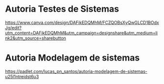# Autoria Testes de Sistemas 
https://www.canva.com/design/DAFikEDQMhM/FCZQOBsXyQwGLCD1BOdxJg/edit?utm_content=DAFikEDQMhM&utm_campaign=designshare&utm_medium=link2&utm_source=sharebutton
# Autoria Modelagem de sistemas
https://padlet.com/lucas_pn_santos/autoria-modelagem-de-sistemas-u25l1ntreidst6u3
